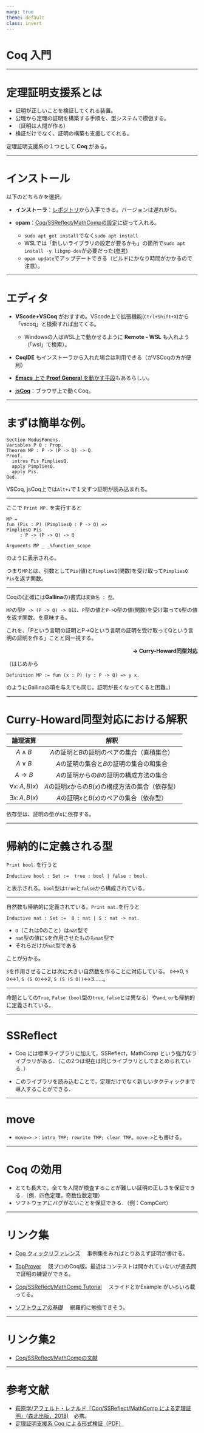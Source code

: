 ```yaml
---
marp: true
theme: default
class: invert
---
```

<style>
section {
  background:linear-gradient(60deg, #2c4560, #23453b);
  justify-content: start;
}
</style>

# Coq 入門

---
# 定理証明支援系とは

- 証明が正しいことを検証してくれる装置。
- 公理から定理の証明を構築する手順を、型システムで模倣する。
- （証明は人間が作る）
- 検証だけでなく、証明の構築も支援してくれる。

定理証明支援系の１つとして **Coq** がある。

---
# インストール
以下のどちらかを選択。

- **インストーラ**：[レポジトリ](https://github.com/coq/platform/releases)から入手できる。バージョンは遅れがち。

- **opam**：[Coq/SSReflect/MathCompの設定](https://staff.aist.go.jp/reynald.affeldt/ssrcoq/install.html#org35ada1b)に従って入れる。
  - `sudo apt get install`でなく`sudo apt install`
  - WSLでは「新しいライブラリの設定が要るかも」の箇所で`sudo apt install -y libgmp-dev`が必要だった([参考](https://www.aise.ics.saitama-u.ac.jp/~gotoh/Coq-SSReflect-MathCompOnUbuntu2004.html))
  - `opam update`でアップデートできる（ビルドにかなり時間がかかるので注意）。

---
# エディタ

- **VScode+VSCoq** がおすすめ。VScode上で拡張機能(`Ctrl+Shift+X`)から「vscoq」と検索すれば出てくる。
  - Windowsの人はWSL上で動かせるように **Remote - WSL** も入れよう（「wsl」で検索）。

- **CoqIDE** もインストーラから入れた場合は利用できる（がVSCoqの方が便利）

- [**Emacs** 上で **Proof General** を動かす手段](https://www.aise.ics.saitama-u.ac.jp/~gotoh/Coq-SSReflect-MathCompOnUbuntu2004.html)もあるらしい。

- [**jsCoq**](https://coq.vercel.app/scratchpad.html)：ブラウザ上で動くCoq。


---
# まずは簡単な例。

```coq
Section ModusPonens.
Variables P Q : Prop.
Theorem MP : P -> (P -> Q) -> Q.
Proof.
  intros Pis PimpliesQ.
  apply PimpliesQ.
  apply Pis.
Qed.
```

VSCoq, jsCoq上では`Alt+↓`で１文ずつ証明が読み込まれる。

---
ここで `Print MP.` を実行すると
```coq
MP =
fun (Pis : P) (PimpliesQ : P -> Q) =>
PimpliesQ Pis
     : P -> (P -> Q) -> Q

Arguments MP _ _%function_scope
```
のように表示される。

つまり`MP`とは、引数として`Pis`(値)と`PimpliesQ`(関数)を受け取って`PimpliesQ Pis`を返す関数。

---
Coqの(正確には**Gallina**の)書式は`変数名 : 型`。

`MP`の型`P -> (P -> Q) -> Q`は、`P`型の値と`P->Q`型の値(関数)を受け取って`Q`型の値を返す関数、を意味する。

これを、「Pという言明の証明とP->Qという言明の証明を受け取ってQという言明の証明を作る」ことと同一視する。
<div style="text-align: right; font-weight:bold">→ Curry-Howard同型対応</div>

（はじめから
```coq
Definition MP := fun (x : P) (y : P -> Q) => y x.
```
のようにGallinaの項を与えても同じ。証明が長くなってくると困難。）


---
# Curry-Howard同型対応における解釈

|論理演算|解釈|
|:-:|:-:|
|$A\land B$|$A$の証明と$B$の証明のペアの集合（直積集合）|
|$A\lor B$|$A$の証明の集合と$B$の証明の集合の和集合|
|$A\to B$|$A$の証明からの$B$の証明の構成方法の集合|
|$\forall x\colon A, B(x)$|$A$の証明$x$からの$B(x)$の構成方法の集合（依存型）|
|$\exists x \colon A, B(x)$|$A$の証明$x$と$B(x)$のペアの集合（依存型）|

依存型は、証明の型が$x$に依存する。

---
# 帰納的に定義される型
`Print bool.`を行うと
```coq
Inductive bool : Set :=  true : bool | false : bool.
```
と表示される。`bool`型は`true`と`false`から構成されている。

---
自然数も帰納的に定義されている。`Print nat.`を行うと
```nat
Inductive nat : Set :=  O : nat | S : nat -> nat.
```
- `O`（これは$0$のこと）は`nat`型で
- `nat`型の値に`S`を作用させたものも`nat`型で
- それらだけが`nat`型である

ことが分かる。

`S`を作用させることは次に大きい自然数を作ることに対応している。
`O`↔0, `S O`↔1, `S (S O)`↔2, `S (S (S O))`↔3......。



---
命題としての`True`, `False`（`bool`型の`true`, `false`とは異なる）や`and`, `or`も帰納的に定義されている。

---
# SSReflect

- Coq には標準ライブラリに加えて，SSReflect，MathComp という強力なライブラリがある．（この2つは現在は同じライブラリとしてまとめられている．）

- このライブラリを読み込むことで，定理だけでなく新しいタクティックまで導入することができる．

---
# move
- `move=>->` : `intro TMP; rewrite TMP; clear TMP`。`move->`とも書ける。

---
# Coq の効用

- とても長大で，全てを人間が検査することが難しい証明の正しさを保証できる．（例．四色定理，奇数位数定理）
- ソフトウェアにバグがないことを保証できる．（例：CompCert）


---
# リンク集
- [Coq クィックリファレンス](https://magicant.github.io/programmingmemo/coq/)
  　事例集をみればとりあえず証明が書ける。

- [TopProver](https://top-prover.top/)
  　競プロのCoq版。最近はコンテストは開かれていないが過去問で証明の練習ができる。

- [Coq/SSReflect/MathComp Tutorial](https://staff.aist.go.jp/reynald.affeldt/ssrcoq/)
　スライドとかExample がいろいろ載ってる。

- [ソフトウェアの基礎](http://proofcafe.org/sf/toc.html)
　網羅的に勉強できそう。

---
# リンク集2
- [Coq/SSReflect/MathCompの文献](https://qiita.com/suharahiromichi/items/c6fcc3b03594cfa1796f)

---
# 参考文献

- [萩原学/アフェルト・レナルド『Coq/SSReflect/MathComp による定理証明』(森北出版，2018)](https://www.morikita.co.jp/books/mid/006241)　必携。
- [定理証明支援系 Coq による形式検証（PDF）](https://staff.aist.go.jp/reynald.affeldt/ssrcoq/coq-kyoto2015.pdf)